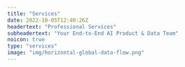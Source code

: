 ```yaml
---
title: "Services"
date: 2022-10-05T12:40:26Z
headertext: "Professional Services"
subheadertext: "Your End-to-End AI Product & Data Team"
noicon: true
type: "services"
image: "img/horizontal-global-data-flow.png"
---
```


